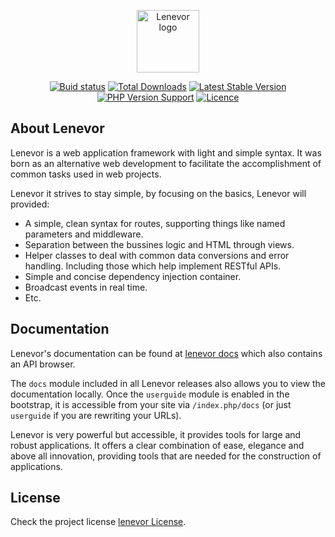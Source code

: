 <p align="center"><a href="https://lenevor.com" target="_blank"><img src="https://avatars2.githubusercontent.com/u/50193329?s=200&v=4" title="Lenevor logo" height="100" width="100"></a></p>

<p align="center">
    <a href="https://scrutinizer-ci.com/g/lenevor/lenevor/?branch=0.7.0"><img src="https://scrutinizer-ci.com/g/lenevor/lenevor/badges/build.png?b=0.7.0" title="Buid status"></a>
    <a href="https://packagist.org/packages/lenevor/syscodes"><img src="https://poser.pugx.org/lenevor/syscodes/d/total.svg" title="Total Downloads"></a>
    <a href="https://packagist.org/packages/lenevor/syscodes"><img src="https://poser.pugx.org/lenevor/syscodes/v/stable.svg" title="Latest Stable Version"></a>
    <a href="https://packagist.org/packages/lenevor/syscodes"><img src="https://img.shields.io/packagist/php-v/lenevor/syscodes?color=green" title="PHP Version Support"></a>
    <a href="https://packagist.org/packages/lenevor/syscodes"><img src="https://poser.pugx.org/lenevor/syscodes/license.svg" title="Licence"></a>
</p>

## About Lenevor

Lenevor is a web application framework with light and simple syntax. It was born as an alternative web development to facilitate the accomplishment of common tasks used in web projects. 

Lenevor it strives to stay simple, by focusing on the basics, Lenevor will provided:

- A simple, clean syntax for routes, supporting things like named parameters 
   and middleware.
- Separation between the bussines logic and HTML through views.
- Helper classes to deal with common data conversions and error handling. Including those which help implement RESTful APIs.
- Simple and concise dependency injection container.
- Broadcast events in real time.
- Etc.

## Documentation

Lenevor's documentation can be found at [lenevor docs](https://lenevor.com/docs) which also contains an API browser.

The `docs` module included in all Lenevor releases also allows you to view the documentation locally. Once the `userguide` module is enabled in the bootstrap, it is accessible from your site via `/index.php/docs` (or just `userguide` if you are rewriting your URLs).

Lenevor is very powerful but accessible, it provides tools for large and robust applications. It offers a clear combination of ease, elegance and above all innovation, providing tools that are needed for the construction of applications.

## License

Check the project license [lenevor License](https://opensource.org/licenses/BSD-3-Clause).
